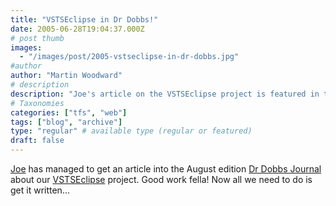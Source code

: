 ```yaml
---
title: "VSTSEclipse in Dr Dobbs!"
date: 2005-06-28T19:04:37.000Z
# post thumb
images:
  - "/images/post/2005-vstseclipse-in-dr-dobbs.jpg"
#author
author: "Martin Woodward"
# description
description: "Joe's article on the VSTSEclipse project is featured in the August edition of Dr Dobbs Journal—great achievement!"
# Taxonomies
categories: ["tfs", "web"]
tags: ["blog", "archive"]
type: "regular" # available type (regular or featured)
draft: false
---
```

[Joe](http://jsango.blogspot.com/) has managed to get an article into the August edition [Dr Dobbs Journal](http://www.ddj.com/) about our [VSTSEclipse](http://www.vstseclipse.org) project.  Good work fella!  Now all we need to do is get it written...